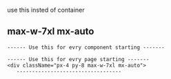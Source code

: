 use this insted of container

## max-w-7xl mx-auto

    ------ Use this for evry component starting -------
  <div className="max-w-7xl mx-auto px-4 py-4">

    ------ Use this for evry page starting -------
    <div className="px-4 py-8 max-w-7xl mx-auto">
       ----------------------------------
